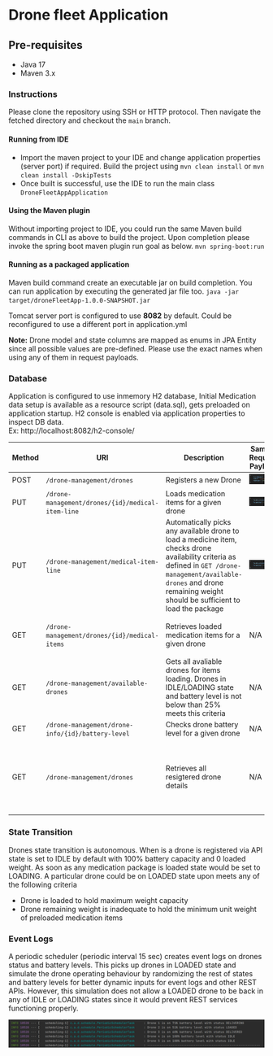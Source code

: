 # Drone fleet Application

## Pre-requisites
   * Java 17
   * Maven 3.x

### Instructions
Please clone the repository using SSH or HTTP protocol. Then navigate the fetched directory and checkout the `main` branch. 

#### Running from IDE
* Import the maven project to your IDE and change application properties (server port) if required. Build the project using `mvn clean install` or `mvn clean install -DskipTests`
* Once built is successful, use the IDE to run the main class `DroneFleetAppApplication`

#### Using the Maven plugin
Without importing project to IDE, you could run the same Maven build commands in CLI as above to build the project. Upon completion please invoke the spring boot maven plugin run goal as below.
`mvn spring-boot:run`

#### Running as a packaged application
Maven build command create an executable jar on build completion. You can run application by executing the generated jar file too.
`java -jar target/droneFleetApp-1.0.0-SNAPSHOT.jar`

Tomcat server port is configured to use **8082** by default. Could be reconfigured to use a different port in application.yml

**Note:** Drone model and state columns are mapped as enums in JPA Entity since all possible values are pre-defined. Please use the exact names when using any of them in request payloads.

### Database
Application is configured to use inmemory H2 database, Initial Medication data setup is available as a resource script (data.sql), gets preloaded on application startup. H2 console is enabled via application properties to inspect DB data.  
Ex: http://localhost:8082/h2-console/

| Method | URI                                             | Description                                                                                                                                                                                                   | Sample Request Payload     | Response                                                         |
|--------|-------------------------------------------------|---------------------------------------------------------------------------------------------------------------------------------------------------------------------------------------------------------------|----------------------------|------------------------------------------------------------------|
| POST   | `/drone-management/drones`                       | Registers a new Drone                                                                                                                                                                                         | ![img.png](images/1.png)   |          ![img.png](images/img.png)                                                        |
| PUT    | `/drone-management/drones/{id}/medical-item-line` | Loads medication items for a given drone                                                                                                                                                                      | ![img_1.png](images/2.png) | ![img_5.png](images/img_5.png) |
| PUT    | `/drone-management/medical-item-line`            | Automatically picks any available drone to load a medicine item, checks drone availability criteria as defined in `GET /drone-management/available-drones` and drone remaining weight should be sufficient to load the package | ![img_1.png](images/2.png) |    ![img_6.png](images/img_6.png)                                                              |
| GET    | `/drone-management/drones/{id}/medical-items`       | Retrieves loaded medication items for a given drone                                                                                                                                                           | N/A                        |      ![img_2.png](images/img_2.png)                                                            |
| GET    | `/drone-management/available-drones`             | Gets all avaliable drones for items loading. Drones in IDLE/LOADING state and battery level is not below than 25% meets this criteria                                                                         | N/A                        |     ![img_7.png](images/img_7.png)                                                                                    |
| GET    | `/drone-management/drone-info/{id}/battery-level` | Checks drone battery level for a given drone                                                                                                                                                                  | N/A                        |    ![img_4.png](images/img_4.png)                                                                                     |
| GET    | `/drone-management/drones`                        | Retrieves all resigtered drone details                                                                                                                                                                        | N/A                        |    ![img_8.png](images/img_8.png)                                                                                                            |

### State Transition
 Drones state transition is autonomous. When is a drone is registered via API state is set to IDLE by default with 100% battery capacity and 0 loaded weight. 
 As soon as any medication package is loaded state would be set to LOADING. A particular drone could be on LOADED state upon meets any of the following criteria
* Drone is loaded to hold maximum weight capacity
* Drone remaining weight is inadequate to hold the minimum unit weight of preloaded medication items

### Event Logs
A periodic scheduler (periodic interval 15 sec) creates event logs on drones status and battery levels. 
This picks up drones in LOADED state and simulate the drone operating behaviour by randomizing the rest of states and battery levels for better dynamic inputs for event logs and other REST APIs.
However, this simulation does not allow a LOADED drone to be back in any of IDLE or LOADING states since it would prevent REST services functioning properly.

![img_9.png](images/img_9.png)